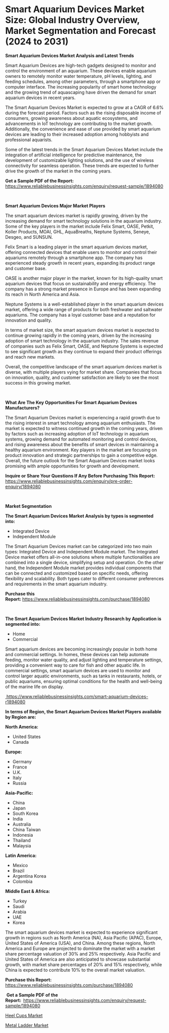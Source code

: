 <p><h1>Smart Aquarium Devices Market Size: Global Industry Overview, Market Segmentation and Forecast (2024 to 2031)</h1></p><p><strong>Smart Aquarium Devices Market Analysis and Latest Trends</strong></p>
<p><p>Smart Aquarium Devices are high-tech gadgets designed to monitor and control the environment of an aquarium. These devices enable aquarium owners to remotely monitor water temperature, pH levels, lighting, and feeding schedules, among other parameters, through a smartphone app or computer interface. The increasing popularity of smart home technology and the growing trend of aquascaping have driven the demand for smart aquarium devices in recent years.</p><p>The Smart Aquarium Devices Market is expected to grow at a CAGR of 6.6% during the forecast period. Factors such as the rising disposable income of consumers, growing awareness about aquatic ecosystems, and advancements in IoT technology are contributing to the market growth. Additionally, the convenience and ease of use provided by smart aquarium devices are leading to their increased adoption among hobbyists and professional aquarists.</p><p>Some of the latest trends in the Smart Aquarium Devices Market include the integration of artificial intelligence for predictive maintenance, the development of customizable lighting solutions, and the use of wireless connectivity for seamless operation. These trends are expected to further drive the growth of the market in the coming years.</p></p>
<p><strong>Get a Sample PDF of the Report:&nbsp;</strong> <a href="https://www.reliablebusinessinsights.com/enquiry/request-sample/1894080">https://www.reliablebusinessinsights.com/enquiry/request-sample/1894080</a></p>
<p>&nbsp;</p>
<p><strong>Smart Aquarium Devices Major Market Players</strong></p>
<p><p>The smart aquarium devices market is rapidly growing, driven by the increasing demand for smart technology solutions in the aquarium industry. Some of the key players in the market include Felix Smart, OASE, Petkit, Koller Products, MOAI, GHL, AquaBreaths, Neptune Systems, Seneye, Desgeo, and SUNSUN.</p><p>Felix Smart is a leading player in the smart aquarium devices market, offering connected devices that enable users to monitor and control their aquariums remotely through a smartphone app. The company has experienced steady growth in recent years, expanding its product range and customer base.</p><p>OASE is another major player in the market, known for its high-quality smart aquarium devices that focus on sustainability and energy efficiency. The company has a strong market presence in Europe and has been expanding its reach in North America and Asia.</p><p>Neptune Systems is a well-established player in the smart aquarium devices market, offering a wide range of products for both freshwater and saltwater aquariums. The company has a loyal customer base and a reputation for innovation and quality.</p><p>In terms of market size, the smart aquarium devices market is expected to continue growing rapidly in the coming years, driven by the increasing adoption of smart technology in the aquarium industry. The sales revenue of companies such as Felix Smart, OASE, and Neptune Systems is expected to see significant growth as they continue to expand their product offerings and reach new markets.</p><p>Overall, the competitive landscape of the smart aquarium devices market is diverse, with multiple players vying for market share. Companies that focus on innovation, quality, and customer satisfaction are likely to see the most success in this growing market.</p></p>
<p>&nbsp;</p>
<p><strong>What Are The Key Opportunities For Smart Aquarium Devices Manufacturers?</strong></p>
<p><p>The Smart Aquarium Devices market is experiencing a rapid growth due to the rising interest in smart technology among aquarium enthusiasts. The market is expected to witness continued growth in the coming years, driven by factors such as increasing adoption of IoT technology in aquarium systems, growing demand for automated monitoring and control devices, and rising awareness about the benefits of smart devices in maintaining a healthy aquarium environment. Key players in the market are focusing on product innovation and strategic partnerships to gain a competitive edge. Overall, the future outlook for the Smart Aquarium Devices market looks promising with ample opportunities for growth and development.</p></p>
<p><strong>Inquire or Share Your Questions If Any Before Purchasing This Report:</strong> <a href="https://www.reliablebusinessinsights.com/enquiry/pre-order-enquiry/1894080">https://www.reliablebusinessinsights.com/enquiry/pre-order-enquiry/1894080</a></p>
<p>&nbsp;</p>
<p><strong>Market Segmentation</strong></p>
<p><strong>The Smart Aquarium Devices Market Analysis by types is segmented into:</strong></p>
<p><ul><li>Integrated Device</li><li>Independent Module</li></ul></p>
<p><p>The Smart Aquarium Devices market can be categorized into two main types: Integrated Device and Independent Module market. The Integrated Device market offers all-in-one solutions where multiple functionalities are combined into a single device, simplifying setup and operation. On the other hand, the Independent Module market provides individual components that can be connected and customized based on specific needs, offering flexibility and scalability. Both types cater to different consumer preferences and requirements in the smart aquarium industry.</p></p>
<p><strong>Purchase this Report:&nbsp;</strong><a href="https://www.reliablebusinessinsights.com/purchase/1894080">https://www.reliablebusinessinsights.com/purchase/1894080</a></p>
<p>&nbsp;</p>
<p><strong>The Smart Aquarium Devices Market Industry Research by Application is segmented into:</strong></p>
<p><ul><li>Home</li><li>Commercial</li></ul></p>
<p><p>Smart aquarium devices are becoming increasingly popular in both home and commercial settings. In homes, these devices can help automate feeding, monitor water quality, and adjust lighting and temperature settings, providing a convenient way to care for fish and other aquatic life. In commercial settings, smart aquarium devices are used to monitor and control larger aquatic environments, such as tanks in restaurants, hotels, or public aquariums, ensuring optimal conditions for the health and well-being of the marine life on display.</p></p>
<p><a href="https://www.reliablebusinessinsights.com/smart-aquarium-devices-r1894080">&nbsp;https://www.reliablebusinessinsights.com/smart-aquarium-devices-r1894080</a></p>
<p><strong>In terms of Region, the Smart Aquarium Devices Market Players available by Region are:</strong></p>
<p>
    <p> <strong> North America: </strong>
        <ul>
            <li>United States</li>
            <li>Canada</li>
        </ul>
        </p> 
    <p> <strong> Europe: </strong>
        <ul>
            <li>Germany</li>
            <li>France</li>
            <li>U.K.</li>
            <li>Italy</li>
            <li>Russia</li>
        </ul>
        </p> 
    <p> <strong> Asia-Pacific: </strong>
        <ul>
            <li>China</li>
            <li>Japan</li>
            <li>South Korea</li>
            <li>India</li>
            <li>Australia</li>
            <li>China Taiwan</li>
            <li>Indonesia</li>
            <li>Thailand</li>
            <li>Malaysia</li>
        </ul>
        </p> 
    <p> <strong> Latin America: </strong>
        <ul>
            <li>Mexico</li>
            <li>Brazil</li>
            <li>Argentina Korea</li>
            <li>Colombia</li>
        </ul>
        </p> 
    <p> <strong> Middle East & Africa: </strong>
        <ul>
            <li>Turkey</li>
            <li>Saudi</li>
            <li>Arabia</li>
            <li>UAE</li>
            <li>Korea</li>
        </ul>
    </p>
    </p>
<p><p>The smart aquarium devices market is expected to experience significant growth in regions such as North America (NA), Asia Pacific (APAC), Europe, United States of America (USA), and China. Among these regions, North America and Europe are projected to dominate the market with a market share percentage valuation of 30% and 25% respectively. Asia Pacific and United States of America are also anticipated to showcase substantial growth, with market share percentages of 20% and 15% respectively, while China is expected to contribute 10% to the overall market valuation.</p></p>
<p><strong>Purchase this Report: </strong><a href="https://www.reliablebusinessinsights.com/purchase/1894080">https://www.reliablebusinessinsights.com/purchase/1894080</a></p>
<p>&nbsp;<strong>Get a Sample PDF of the Report:&nbsp;&nbsp;</strong><a href="https://www.reliablebusinessinsights.com/enquiry/request-sample/1894080">https://www.reliablebusinessinsights.com/enquiry/request-sample/1894080</a></p>
<p><strong></strong></p>
<p><p><a href="https://github.com/Angelnienowdseej3e45z3p8c/Market-Research-Report-List-3/blob/main/heel-cups-market.md">Heel Cups Market</a></p><p><a href="https://github.com/angeliabkratze/Market-Research-Report-List-1/blob/main/metal-ladder-market.md">Metal Ladder Market</a></p></p>